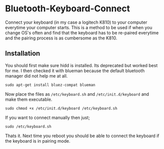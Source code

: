 Bluetooth-Keyboard-Connect
==========================

Connect your keyboard (in my case a logitech K810) to your computer everytime your computer starts. This is a method to be used if when you change OS's often and find that the keyboard has to be re-paired everytime and the pairing process is as cumbersome as the K810.

Installation
------------

You should first make sure hidd is installed. Its deprecated but worked best for me. I then checked it with blueman because the default bluetooth manager did not help me at all.

    sudo apt-get install bluez-compat blueman
    
Now place the files as `/etc/keyboard.sh` and `/etc/init.d/keyboard` and make them executable.

    sudo chmod +x /etc/init.d/keyboard /etc/keyboard.sh

If you want to connect manually then just;

    sudo /etc/keyboard.sh

Thats it. Next time you reboot you should be able to connect the keyboard if the keyboard is in pairing mode.

